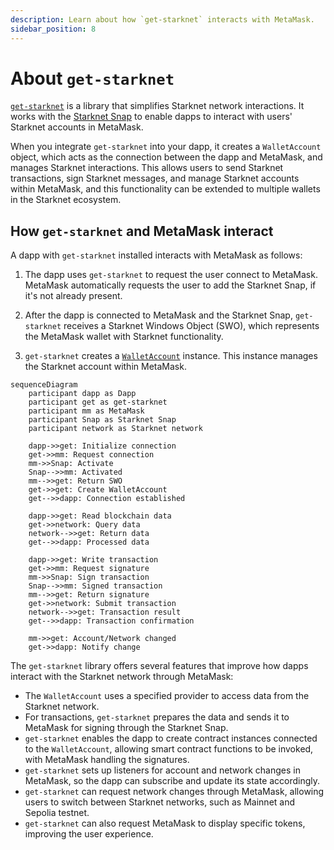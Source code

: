 ```yaml
---
description: Learn about how `get-starknet` interacts with MetaMask.
sidebar_position: 8
---
```


# About `get-starknet`

[`get-starknet`](https://github.com/starknet-io/get-starknet) is a library that simplifies Starknet
network interactions.
It works with the [Starknet Snap](https://snaps.metamask.io/snap/npm/consensys/starknet-snap/) to
enable dapps to interact with users' Starknet accounts in MetaMask.

When you integrate `get-starknet` into your dapp, it creates a `WalletAccount` object, which acts as
the connection between the dapp and MetaMask, and manages Starknet interactions.
This allows users to send Starknet transactions, sign Starknet messages, and manage Starknet
accounts within MetaMask, and this functionality can be extended to multiple wallets in the Starknet
ecosystem.

## How `get-starknet` and MetaMask interact

A dapp with `get-starknet` installed interacts with MetaMask as follows:

1. The dapp uses `get-starknet` to request the user connect to MetaMask.
   MetaMask automatically requests the user to add the Starknet Snap, if it's not already present.

1. After the dapp is connected to MetaMask and the Starknet Snap, `get-starknet` receives a Starknet
   Windows Object (SWO), which represents the MetaMask wallet with Starknet functionality.

1. `get-starknet` creates a [`WalletAccount`](http://starknetjs.com/docs/guides/walletAccount/) instance.
   This instance manages the Starknet account within MetaMask.

```mermaid
sequenceDiagram
    participant dapp as Dapp
    participant get as get-starknet
    participant mm as MetaMask
    participant Snap as Starknet Snap
    participant network as Starknet network
    
    dapp->>get: Initialize connection
    get->>mm: Request connection
    mm->>Snap: Activate
    Snap-->>mm: Activated
    mm-->>get: Return SWO
    get->>get: Create WalletAccount
    get-->>dapp: Connection established
    
    dapp->>get: Read blockchain data
    get->>network: Query data
    network-->>get: Return data
    get-->>dapp: Processed data
    
    dapp->>get: Write transaction
    get->>mm: Request signature
    mm->>Snap: Sign transaction
    Snap-->>mm: Signed transaction
    mm-->>get: Return signature
    get->>network: Submit transaction
    network-->>get: Transaction result
    get-->>dapp: Transaction confirmation
    
    mm->>get: Account/Network changed
    get->>dapp: Notify change
```

The `get-starknet` library offers several features that improve how dapps interact with the Starknet
network through MetaMask:

- The `WalletAccount` uses a specified provider to access data from the Starknet network.
- For transactions, `get-starknet` prepares the data and sends it to MetaMask for signing through
  the Starknet Snap.
- `get-starknet` enables the dapp to create contract instances connected to the `WalletAccount`,
  allowing smart contract functions to be invoked, with MetaMask handling the signatures.
- `get-starknet` sets up listeners for account and network changes in MetaMask, so the dapp can
  subscribe and update its state accordingly.
- `get-starknet` can request network changes through MetaMask, allowing users to switch between
  Starknet networks, such as Mainnet and Sepolia testnet.
- `get-starknet` can also request MetaMask to display specific tokens, improving the user experience.
